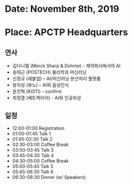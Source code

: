 # Date: November 8th, 2019
# Place: APCTP Headquarters

## 연사
* 김다니엘 (Merck Sharp & Dohme) - 제약회사에서의 AI 
* 송태근 (POSTECH) 물리학과 머신러닝
* 신정규 (래블업) – AI/머신러닝 분산처리 플랫폼 
* 왕지성 (뷰노) – AI와 음성인식
* 윤진혁 (KISTI) - confirm
* 최정열 (쎄트렉아이) - AI와 인공위성 

## 일정
* 12:00-01:00 Registration
* 01:00-01:45 Talk 1
* 01:45-02:30 Talk 2
* 02:30-03:00 Coffee Break
* 03:00-03:45 Talk 3
* 03:45-04:30 Talk 4
* 04:30-05:00 Coffee Break
* 05:00-05:45 Talk 5
* 05:45-06:30 Talk 6
* 06:30-08:30 Dinner (w/ Speakers)
